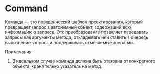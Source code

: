 # Command
Команда — это поведенческий шаблон проектирования, который превращает запрос в автономный объект, содержащий всю информацию о запросе. Это преобразование позволяет передавать запросы как аргументы метода, откладывать или ставить в очередь выполнение запроса и поддерживать отменяемые операции.


Примечания:

1. В идеальном случае команда должна быть отвязана от конкретного объекта, храня только указатель на метод. 